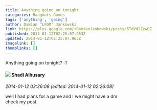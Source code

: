 ```yaml
---
title: Anything going on tonight
categories: Hangouts Games
tags: ['anything', 'going']
author: Damian “LFGM” Jankowski
link: https://plus.google.com/+DamianJankowski/posts/5TdVd2ZzwGZ
published: 2014-01-12T02:25:07.963Z
updated: 2014-01-12T02:25:07.963Z
imagelink: []
thumblinks: []
---
```


Anything going on tonight?  :T
<div id='comment z12nifuyprvyf5p0u235jnmqfkmbs53yc04'>
  <h4><img src='{{site.baseurl}}//images/avatars/103327399280421334863_photo.jpg'> Shadi Alhusary</h4>
      <p><cite>2014-01-12 02:26:08 (edited: 2014-01-12 02:26:08)</cite></p>
        <p>well I had plans for a game and I we might have a dm<br />check my post.</p>
</div>
        